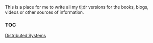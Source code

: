This is a place for me to write all my tl;dr versions for the books, blogs, videos or other sources of information.

### TOC
[Distributed Systems](distributed_systems/README.md)